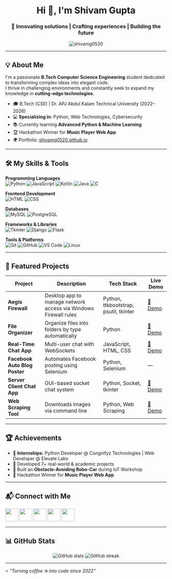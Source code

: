 <!-- Banner -->
<h1 align="center">Hi 👋, I'm Shivam Gupta</h1>
<h3 align="center">🚀 Innovating solutions | Crafting experiences | Building the future</h3>

<!-- Profile Views -->
<p align="center">
  <img src="https://komarev.com/ghpvc/?username=Shivamg0520&label=Profile%20Views&color=0e75b6&style=flat" alt="shivamg0520" />
</p>

---

## 💡 About Me
I'm a passionate **B.Tech Computer Science Engineering** student dedicated to transforming complex ideas into elegant code.  
I thrive in challenging environments and constantly seek to expand my knowledge in **cutting-edge technologies**.

- 🎓 B.Tech (CSE) | Dr. APJ Abdul Kalam Technical University (2022–2026)  
- 💻 **Specializing in:** Python, Web Technologies, Cybersecurity  
- 📚 Currently learning **Advanced Python & Machine Learning**  
- 🏆 Hackathon Winner for **Music Player Web App**  
- 🌍 Portfolio: [shivamg0520.github.io](https://shivamg0520.github.io/)  

---

## 🛠 My Skills & Tools  

**Programming Languages**  
![Python](https://img.shields.io/badge/Python-3776AB?style=for-the-badge&logo=python&logoColor=white)
![JavaScript](https://img.shields.io/badge/JavaScript-F7DF1E?style=for-the-badge&logo=javascript&logoColor=black)
![Kotlin](https://img.shields.io/badge/Kotlin-0095D5?style=for-the-badge&logo=kotlin&logoColor=white)
![Java](https://img.shields.io/badge/Java-007396?style=for-the-badge&logo=java&logoColor=white)
![C](https://img.shields.io/badge/C-00599C?style=for-the-badge&logo=c&logoColor=white)

**Frontend Development**  
![HTML](https://img.shields.io/badge/HTML5-E34F26?style=for-the-badge&logo=html5&logoColor=white)
![CSS](https://img.shields.io/badge/CSS3-1572B6?style=for-the-badge&logo=css3&logoColor=white)

**Databases**  
![MySQL](https://img.shields.io/badge/MySQL-4479A1?style=for-the-badge&logo=mysql&logoColor=white)
![PostgreSQL](https://img.shields.io/badge/PostgreSQL-316192?style=for-the-badge&logo=postgresql&logoColor=white)

**Frameworks & Libraries**  
![Tkinter](https://img.shields.io/badge/Tkinter-3776AB?style=for-the-badge)
![Django](https://img.shields.io/badge/Django-092E20?style=for-the-badge&logo=django&logoColor=white)
![Flask](https://img.shields.io/badge/Flask-000000?style=for-the-badge&logo=flask&logoColor=white)

**Tools & Platforms**  
![Git](https://img.shields.io/badge/Git-F05032?style=for-the-badge&logo=git&logoColor=white)
![GitHub](https://img.shields.io/badge/GitHub-100000?style=for-the-badge&logo=github&logoColor=white)
![VS Code](https://img.shields.io/badge/VS%20Code-007ACC?style=for-the-badge&logo=visual-studio-code&logoColor=white)
![Linux](https://img.shields.io/badge/Linux-FCC624?style=for-the-badge&logo=linux&logoColor=black)

---

## 📂 Featured Projects

| Project | Description | Tech Stack | Live Demo |
|---------|-------------|------------|-----------|
| **Aegis Firewall** | Desktop app to manage network access via Windows Firewall rules | Python, ttkbootstrap, psutil, tkinter | [🔗 Demo](https://drive.google.com/file/d/1yYjJE3zNMk3vFGoYGCxNdpwndMi0FsFF/view?usp=sharing) |
| **File Organizer** | Organize files into folders by type automatically | Python | [🔗 Demo](https://youtu.be/Fr_LZj3xbG8) |
| **Real-Time Chat App** | Multi-user chat with WebSockets | JavaScript, HTML, CSS | [🔗 Demo](https://chat-with-random.onrender.com/) |
| **Facebook Auto Blog Poster** | Automates Facebook posting using Selenium | Python, Selenium | — |
| **Server Client Chat App** | GUI-based socket chat system | Python, Socket, tkinter | [🔗 Demo](https://youtu.be/-i4DoyuhzNw) |
| **Web Scraping Tool** | Downloads images via command line | Python, Web Scraping | [🔗 Demo](https://youtu.be/HAfL0eS0M-8) |

---

## 🏆 Achievements
- 🎯 **Internships:** Python Developer @ Congnifyz Technologies | Web Developer @ Elevate Labs  
- 🚀 Developed 7+ real-world & academic projects  
- 🤖 Built an **Obstacle-Avoiding Robo-Car** during IoT Workshop  
- 🌟 Hackathon Winner for **Music Player Web App**  

---

## 📬 Connect with Me  
<p align="left">
<a href="https://linkedin.com/in/shivamg1869518" target="_blank"><img src="https://skillicons.dev/icons?i=linkedin" height="40" /></a>
<a href="https://github.com/Shivamg0520" target="_blank"><img src="https://skillicons.dev/icons?i=github" height="40" /></a>
<a href="https://shivamg0520.github.io/" target="_blank"><img src="https://skillicons.dev/icons?i=web" height="40" /></a>
<a href="mailto:sheru.gupta695@gmail.com" target="_blank"><img src="https://skillicons.dev/icons?i=gmail" height="40" /></a>
<a href="https://www.instagram.com/mr.unknown0520/" target="_blank"><img src="https://skillicons.dev/icons?i=instagram" height="40" /></a>
</p>

---

## 📊 GitHub Stats  
<p align="center">
  <img src="https://github-readme-stats.vercel.app/api?username=Shivamg0520&show_icons=true&theme=tokyonight" alt="GitHub stats" />
  <img src="https://github-readme-streak-stats.herokuapp.com/?user=Shivamg0520&theme=tokyonight" alt="GitHub streak" />
</p>

---

⭐ _"Turning coffee ☕ into code since 2022"_
